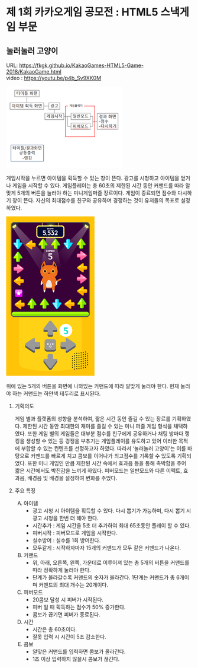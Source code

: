 # 제 1회 카카오게임 공모전 : HTML5 스낵게임 부문
## 눌러눌러 고양이
URL: https://fkgk.github.io/KakaoGames-HTML5-Game-2018/KakaoGame.html <br>
video : https://youtu.be/p4b_Sv9XK0M

![Alt text](/playFlow.png)

게임시작을 누르면 아이템을 획득할 수 있는 창이 뜬다. 광고를 시청하고 아이템을 얻거나 게임을 시작할 수 있다. 게임플레이는 총 60초의 제한된 시간 동안 커맨드를 따라 알맞게 5개의 버튼을 눌러야 하는 미니게임퍼즐 장르이다. 게임이 종료되면 점수와 다시하기 창이 뜬다. 자신의 최대점수를 친구와 공유하며 경쟁하는 것이 유저들의 목표로 설정하였다. 


![Alt text](/control.png)

위에 있는 5개의 버튼을 화면에 나와있는 커맨드에 따라 알맞게 눌러야 한다. 현재 눌러야 하는 커맨드는 하얀색 테두리로 표시된다. 


<ol> 
  <li>
    기획의도
  </li>
    <p>
      게임 별과 플랫폼의 성향을 분석하여, 짧은 시간 동안 즐길 수 있는 장르를 기획하였다.
      제한된 시간 동안 최대한의 재미를 즐길 수 있는 미니 퍼즐 게임 형식을 채택하였다.
      또한 게임 별의 게임들은 대부분 점수를 친구에게 공유하거나 채팅 방마다 랭킹을 생성할 수 있는 등 경쟁을 부추기는 게임플레이를 유도하고 있어 이러한 목적에 부합할 수 있는 컨텐츠를 선정하고자 하였다.
      따라서 ‘눌러눌러 고양이’는 이를 바탕으로 커맨드를 빠르게 치고 콤보를 이어나가 최고점수를 기록할 수 있도록 기획되었다.
      또한 미니 게임인 만큼 제한된 시간 속에서 효과음 등을 통해 촉박함을 주어 짧은 시간에서도 박진감을 느끼게 하였다.
      피버모드는 일반모드와 다른 이펙트, 효과음, 배경음 및 배경을 설정하여 변화를 주었다.
    </p>
  <li>
    주요 특징 
  </li>
      <ol type="A">
        <li> 아이템
          <ul type = "disc">
            <li>광고 시청 시 아이템을 획득할 수 있다. 다시 뽑기가 가능하며, 다시 뽑기 시 광고 시청을 한번 더 해야 한다.</li>
            <li>시간추가 : 게임 시간을 5초 더 추가하여 최대 65초동안 플레이 할 수 있다.</li>
            <li>피버시작 : 피버모드로 게임을 시작한다.</li>
            <li>실수방어 : 실수를 1회 방어한다. </li>
            <li>모두같게 : 시작하자마자 15개의 커맨드가 모두 같은 커맨드가 나온다.</li>
          </ul>
        </li>
      <li> 커맨드
        <ul type = "disc">
          <li>위, 아래, 오른쪽, 왼쪽, 가운데로 이루어져 있는 총 5개의 버튼을 커맨드를 따라 정확하게 눌러야 한다.</li>
          <li>단계가 올라갈수록 커맨드의 숫자가 올라간다. 1단계는 커맨드가 총 6개이며 커맨드의 최대 개수는 20개이다.</li>
        </ul>
      </li>
      <li> 피버모드
        <ul type = "disc">
           <li> 
            20콤보 달성 시 피버가 시작된다.</li>
           <li>
            피버 일 때 획득하는 점수가 50% 증가한다.</li>
           <li>콤보가 끊기면 피버가 종료된다.</li>
          </li>
       </ul>
      <li> 시간
        <ul type = "disc">
          <li>시간은 총 60초이다.</li>
          <li>잘못 입력 시 시간이 5초 감소한다.</li>
        </ul>
      </li>
      <li> 콤보
        <ul type = "disc">
          <li>알맞은 커맨드를 입력하면 콤보가 올라간다.</li>
          <li>1초 이상 입력하지 않을시 콤보가 끊긴다.</li>
        </ul>
      </li>
    </ol>
</ol>
